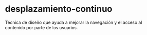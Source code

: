 # desplazamiento-continuo
Técnica de diseño que ayuda a mejorar la navegación y el acceso al contenido por parte de los usuarios.
